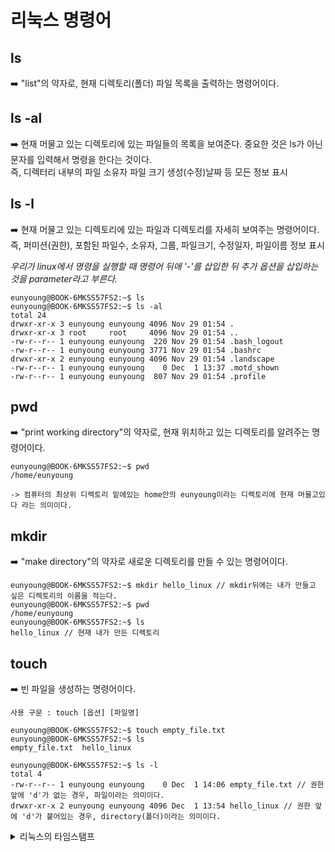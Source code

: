 # 리눅스 명령어

## ls
➡️ "list"의 약자로, 현재 디렉토리(폴더) 파일 목록을 출력하는 명령어이다. 
## ls -al
➡️ 현재 머물고 있는 디렉토리에 있는 파일들의 목록을 보여준다. 중요한 것은 ls가 아닌 문자를 입력해서 명령을 한다는 것이다. <br>
즉, 디렉터리 내부의 파일 소유자 파일 크기 생성(수정)날짜 등 모든 정보 표시
## ls -l
➡️ 현재 머물고 있는 디렉토리에 있는 파일과 디렉토리를 자세히 보여주는 명령어이다.
즉, 퍼미션(권한), 포함된 파일수, 소유자, 그룹, 파일크기, 수정일자, 파일이름 정보 표시

*우리가 linux에서 명령을 실행할 때 명령어 뒤애 '-'를 삽입한 뒤 추가 옵션을 삽입하는 것을 parameter라고 부른다.*
```
eunyoung@BOOK-6MKSS57FS2:~$ ls
eunyoung@BOOK-6MKSS57FS2:~$ ls -al
total 24
drwxr-xr-x 3 eunyoung eunyoung 4096 Nov 29 01:54 .
drwxr-xr-x 3 root     root     4096 Nov 29 01:54 ..
-rw-r--r-- 1 eunyoung eunyoung  220 Nov 29 01:54 .bash_logout
-rw-r--r-- 1 eunyoung eunyoung 3771 Nov 29 01:54 .bashrc
drwxr-xr-x 2 eunyoung eunyoung 4096 Nov 29 01:54 .landscape
-rw-r--r-- 1 eunyoung eunyoung    0 Dec  1 13:37 .motd_shown
-rw-r--r-- 1 eunyoung eunyoung  807 Nov 29 01:54 .profile
```
## pwd
➡️ "print working directory"의 약자로, 현재 위치하고 있는 디렉토리를 알려주는 명령어이다.
```
eunyoung@BOOK-6MKSS57FS2:~$ pwd
/home/eunyoung

-> 컴퓨터의 최상위 디렉토리 밑에있는 home안의 eunyoung이라는 디렉토리에 현재 머물고있다 라는 의미이다.
```
## mkdir
➡️ "make directory"의 약자로 새로운 디렉토리를 만들 수 있는 명령어이다.
```
eunyoung@BOOK-6MKSS57FS2:~$ mkdir hello_linux // mkdir뒤에는 내가 만들고 싶은 디렉토리의 이름을 적는다.
eunyoung@BOOK-6MKSS57FS2:~$ pwd
/home/eunyoung
eunyoung@BOOK-6MKSS57FS2:~$ ls
hello_linux // 현재 내가 만든 디렉토리
```
## touch
➡️ 빈 파일을 생성하는 명령어이다. <br>
```
사용 구문 : touch [옵션] [파일명]

eunyoung@BOOK-6MKSS57FS2:~$ touch empty_file.txt
eunyoung@BOOK-6MKSS57FS2:~$ ls
empty_file.txt  hello_linux

eunyoung@BOOK-6MKSS57FS2:~$ ls -l
total 4
-rw-r--r-- 1 eunyoung eunyoung    0 Dec  1 14:06 empty_file.txt // 권한 앞에 'd'가 없는 경우, 파일이라는 의미이다.
drwxr-xr-x 2 eunyoung eunyoung 4096 Dec  1 13:54 hello_linux // 권한 앞에 'd'가 붙어있는 경우, directory(폴더)이라는 의미이다.
```
<details>
<summary>리눅스의 타임스탬프</summary>
<div markdown="1">

 1. atime : 최종 접근 시간(access time) <br>
 2. ctime : 최종 상태 변경 시간(change time) <br>
 3. mtime : 최종 수정 시간(modify time)

</div>
</details>


